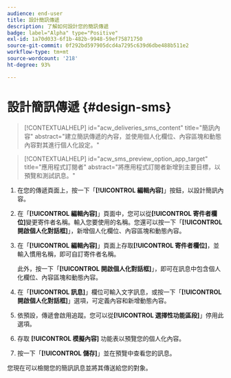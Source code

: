 ```yaml
---
audience: end-user
title: 設計簡訊傳遞
description: 了解如何設計您的簡訊傳遞
badge: label="Alpha" type="Positive"
exl-id: 1a70d033-6f1b-482b-9948-59ef75871750
source-git-commit: 0f292bd597905dcd4a7295c639d6dbe488b511e2
workflow-type: tm+mt
source-wordcount: '218'
ht-degree: 93%

---
```


# 設計簡訊傳遞 {#design-sms}

>[!CONTEXTUALHELP]
>id="acw_deliveries_sms_content"
>title="簡訊內容"
>abstract="建立簡訊傳遞的內容，並使用個人化欄位、內容區塊和動態內容對其進行個人化設定。"

>[!CONTEXTUALHELP]
>id="acw_sms_preview_option_app_target"
>title="應用程式訂閱者"
>abstract="將應用程式訂閱者新增到主要目標，以預覽和測試訊息。"

1. 在您的傳遞頁面上，按一下「**[!UICONTROL 編輯內容]**」按鈕，以設計簡訊內容。

1. 在「**[!UICONTROL 編輯內容]**」頁面中，您可以從&#x200B;**[!UICONTROL 寄件者欄位]**&#x200B;變更寄件者名稱。輸入您要使用的名稱。您還可以按一下「**[!UICONTROL 開啟個人化對話框]**」，新增個人化欄位、內容區塊和動態內容。

1. 在「**[!UICONTROL 編輯內容]**」頁面上存取&#x200B;**[!UICONTROL 寄件者欄位]**，並輸入慣用名稱，即可自訂寄件者名稱。

   此外，按一下「**[!UICONTROL 開啟個人化對話框]**」，即可在訊息中包含個人化欄位、內容區塊和動態內容。

1. 在「**[!UICONTROL 訊息]**」欄位可輸入文字訊息，或按一下「**[!UICONTROL 開啟個人化對話框]**」選項，可定義內容和新增動態內容。

1. 依預設，傳遞會啟用追蹤。您可以從&#x200B;**[!UICONTROL 選擇性功能區段]**」停用此選項。

1. 存取 **[!UICONTROL 模擬內容]** 功能表以預覽您的個人化內容。

1. 按一下「**[!UICONTROL 儲存]**」並在預覽中查看您的訊息。

您現在可以檢閱您的簡訊訊息並將其傳送給您的對象。
